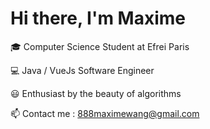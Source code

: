 # Hi there, I'm Maxime

🎓 Computer Science Student at Efrei Paris

💻 Java / VueJs Software Engineer

😃 Enthusiast by the beauty of algorithms

📫 Contact me : 888maximewang@gmail.com

